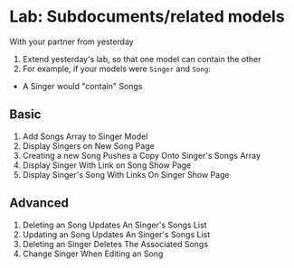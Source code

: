 # Lab: Subdocuments/related models

With your partner from yesterday

1. Extend yesterday's lab, so that one model can contain the other
1. For example, if your models were `Singer` and `Song`: 
  * A Singer would "contain" Songs

## Basic

1. Add Songs Array to Singer Model
1. Display Singers on New Song Page
1. Creating a new Song Pushes a Copy Onto Singer's Songs Array
1. Display Singer With Link on Song Show Page
1. Display Singer's Song With Links On Singer Show Page

## Advanced

1. Deleting an Song Updates An Singer's Songs List
1. Updating an Song Updates An Singer's Songs List
1. Deleting an Singer Deletes The Associated Songs
1. Change Singer When Editing an Song
